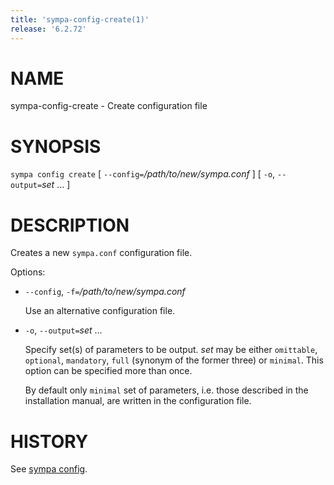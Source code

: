 ```yaml
---
title: 'sympa-config-create(1)'
release: '6.2.72'
---
```


# NAME

sympa-config-create - Create configuration file

# SYNOPSIS

`sympa config create` \[ `--config=`_/path/to/new/sympa.conf_ \]
\[ `-o`, `--output=`_set_ ... \]

# DESCRIPTION

Creates a new `sympa.conf` configuration file.

Options:

- `--config`, `-f=`_/path/to/new/sympa.conf_

    Use an alternative configuration file.

- `-o`, `--output=`_set_ ...

    Specify set(s) of parameters to be output.
    _set_ may be either `omittable`, `optional`, `mandatory`,
    `full` (synonym of the former three) or `minimal`.
    This option can be specified more than once.

    By default only `minimal` set of parameters, i.e. those described in the
    installation manual, are written in the configuration file.

# HISTORY

See [sympa config](./sympa-config.1.md).
